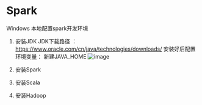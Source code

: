 # Spark
Windows 本地配置spark开发环境
1. 安装JDK
   JDK下载路径 ： https://www.oracle.com/cn/java/technologies/downloads/
   安装好后配置环境变量：
    新建JAVA_HOME
    ![image](https://user-images.githubusercontent.com/28624027/210785889-6bb5eb1e-72dd-4041-bf53-ca53946f000e.png)

2. 安装Spark
3. 安装Scala
4. 安装Hadoop
